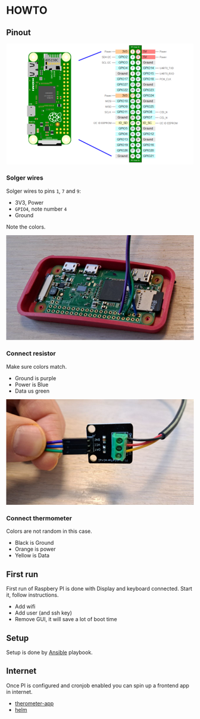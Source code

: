 # HOWTO

## Pinout

![pinout](./images/rpiZ-08.png)

### Solger wires

Solger wires to pins `1`, `7` and `9`:
- 3V3, Power
- `GPIO4`, note number `4`
- Ground

Note the colors.

![res](./images/2.jpg)

### Connect resistor

Make sure colors match.
- Ground is purple
- Power is Blue
- Data us green 

![res](./images/1.jpg)

### Connect thermometer

Colors are not random in this case.
- Black is Ground
- Orange is power
- Yellow is Data

## First run

First run of Raspbery PI is done with Display and keyboard connected.
Start it, follow instructions.
- Add wifi
- Add user (and ssh key)
- Remove GUI, it will save a lot of boot time

## Setup

Setup is done by [Ansible](ansible.md) playbook.

## Internet

Once PI is configured and cronjob enabled you can spin up a frontend app in internet.

- [therometer-app](../thermometer-app/)
- [helm](../helm/)